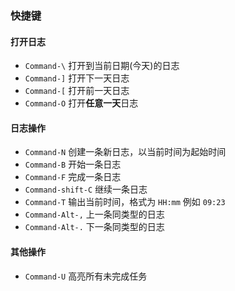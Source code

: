 ### 快捷键

#### 打开日志

- `Command-\` 打开到当前日期(今天)的日志
- `Command-]` 打开下一天日志
- `Command-[` 打开前一天日志
- `Command-O` 打开**任意一天**日志

#### 日志操作

- `Command-N` 创建一条新日志，以当前时间为起始时间
- `Command-B` 开始一条日志
- `Command-F` 完成一条日志
- `Command-shift-C` 继续一条日志
- `Command-T` 输出当前时间，格式为 `HH:mm` 例如 `09:23`
- `Command-Alt-,` 上一条同类型的日志
- `Command-Alt-.` 下一条同类型的日志


#### 其他操作

- `Command-U` 高亮所有未完成任务



